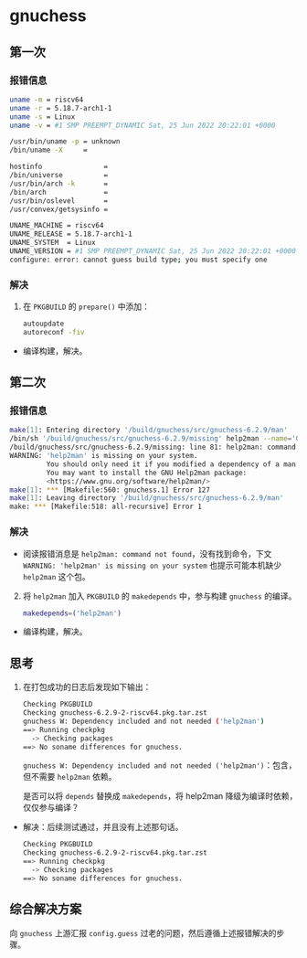 # gnuchess

## 第一次

### 报错信息

```bash
uname -m = riscv64
uname -r = 5.18.7-arch1-1
uname -s = Linux
uname -v = #1 SMP PREEMPT_DYNAMIC Sat, 25 Jun 2022 20:22:01 +0000

/usr/bin/uname -p = unknown
/bin/uname -X     = 

hostinfo               = 
/bin/universe          = 
/usr/bin/arch -k       = 
/bin/arch              = 
/usr/bin/oslevel       = 
/usr/convex/getsysinfo = 

UNAME_MACHINE = riscv64
UNAME_RELEASE = 5.18.7-arch1-1
UNAME_SYSTEM  = Linux
UNAME_VERSION = #1 SMP PREEMPT_DYNAMIC Sat, 25 Jun 2022 20:22:01 +0000
configure: error: cannot guess build type; you must specify one
```

### 解决

1. 在 `PKGBUILD` 的 `prepare()` 中添加：

   ```bash
   autoupdate
   autoreconf -fiv
   ```
- 编译构建，解决。

## 第二次

### 报错信息

```bash
make[1]: Entering directory '/build/gnuchess/src/gnuchess-6.2.9/man'
/bin/sh '/build/gnuchess/src/gnuchess-6.2.9/missing' help2man --name='GNU Chess' --info-page='gnuchess' ../src/gnuchess -o gnuchess.1
/build/gnuchess/src/gnuchess-6.2.9/missing: line 81: help2man: command not found
WARNING: 'help2man' is missing on your system.
         You should only need it if you modified a dependency of a man page.
         You may want to install the GNU Help2man package:
         <https://www.gnu.org/software/help2man/>
make[1]: *** [Makefile:560: gnuchess.1] Error 127
make[1]: Leaving directory '/build/gnuchess/src/gnuchess-6.2.9/man'
make: *** [Makefile:518: all-recursive] Error 1
```

### 解决

- 阅读报错消息是 `help2man: command not found`，没有找到命令，下文 `WARNING: 'help2man' is missing on your system` 也提示可能本机缺少 `help2man` 这个包。

2. 将 `help2man` 加入 `PKGBUILD` 的 `makedepends` 中，参与构建 `gnuchess` 的编译。

   ```bash
   makedepends=('help2man')
   ```

- 编译构建，解决。

## 思考

1. 在打包成功的日志后发现如下输出：

   ```bash
   Checking PKGBUILD
   Checking gnuchess-6.2.9-2-riscv64.pkg.tar.zst
   gnuchess W: Dependency included and not needed ('help2man')
   ==> Running checkpkg
     -> Checking packages
   ==> No soname differences for gnuchess.
   ```

   `gnuchess W: Dependency included and not needed ('help2man')`：包含，但不需要 `help2man` 依赖。
   
   是否可以将 `depends` 替换成 `makedepends`，将 help2man 降级为编译时依赖，仅仅参与编译？

- 解决：后续测试通过，并且没有上述那句话。

    ```bash
    Checking PKGBUILD
    Checking gnuchess-6.2.9-2-riscv64.pkg.tar.zst
    ==> Running checkpkg
      -> Checking packages
    ==> No soname differences for gnuchess.
    ```



## 综合解决方案

向 `gnuchess` 上游汇报 `config.guess` 过老的问题，然后遵循上述报错解决的步骤。